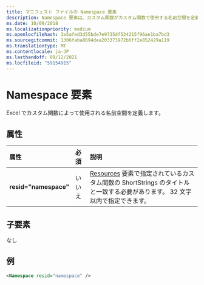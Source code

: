 ```yaml
---
title: マニフェスト ファイルの Namespace 要素
description: Namespace 要素は、カスタム関数がカスタム関数で使用する名前空間を定義Excel。
ms.date: 10/09/2018
ms.localizationpriority: medium
ms.openlocfilehash: 3a5afed3d55bde7e9735df534215f96ae1ba7bd3
ms.sourcegitcommit: 1306faba8694dea203373972b6ff2e852429a119
ms.translationtype: MT
ms.contentlocale: ja-JP
ms.lasthandoff: 09/12/2021
ms.locfileid: "59154915"
---
```

# <a name="namespace-element"></a>Namespace 要素

Excel でカスタム関数によって使用される名前空間を定義します。

## <a name="attributes"></a>属性

|  属性  |  必須  |  説明  |
|:-----|:-----|:-----|
|  **resid="namespace"**  |  いいえ  | [Resources](resources.md) 要素で指定されているカスタム関数の ShortStrings のタイトルと一致する必要があります。 32 文字以内で指定できます。 |

## <a name="child-elements"></a>子要素

なし

## <a name="example"></a>例

```xml
<Namespace resid="namespace" />
```

